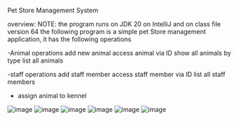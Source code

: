 Pet Store Management System 

overview:
NOTE: the program runs on JDK 20 on IntelliJ and on class file version 64
the following program is a simple pet Store management application, it has the following operations


-Animal operations
  add new animal
  access animal via ID
  show all animals by type
  list all animals 

-staff operations
  add staff member
  access staff member via ID
  list all staff members 

- assign animal to kennel

![image](https://github.com/Siqbals/Pet-Store-Management-System/assets/155264034/e88d7524-0e4b-4509-8d37-0be9d4d572bb)
![image](https://github.com/Siqbals/Pet-Store-Management-System/assets/155264034/334b0874-8132-4eb1-8948-ca28697f098a)
![image](https://github.com/Siqbals/Pet-Store-Management-System/assets/155264034/904925e7-0a3f-4a22-bc3b-4910ec27de78)
![image](https://github.com/Siqbals/Pet-Store-Management-System/assets/155264034/a4e38365-dd09-45a5-b84d-8d51fee86f53)
![image](https://github.com/Siqbals/Pet-Store-Management-System/assets/155264034/cab07bd0-b01e-4445-9888-ba25353583c4)
![image](https://github.com/Siqbals/Pet-Store-Management-System/assets/155264034/17b7a0fc-2c4f-49f0-aa13-37d57cbe07bb)
